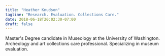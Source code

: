 ```yaml
---
title: "Heather Knudson"
tagline: "Research. Evaluation. Collections Care."
date: 2018-06-18T20:02:30-07:00
draft: false
---
```


Master's Degree candidate in Museology at the University of Washington. Archeology and art collections care professional. Specializing in museum evaluation.